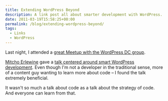 ```yaml
---
title: Extending WordPress Beyond
description: A link post all about smarter development with WordPress.
date: 2011-03-19T15:58:25+00:00
permalink: /blog/extending-wordpress-beyond/
tags:
  - Links
  - WordPress
---
```

Last night, I attended a [great Meetup with the WordPress DC group](http://www.meetup.com/wordpressdc/events/16888452/).

[Mitcho Erlewine](http://mitcho.com/) gave a [talk centered around smart WordPress development](http://www.slideshare.net/mitcho/extend-wordpress-beyond). Even though I'm not a developer in the traditional sense, more of a content guy wanting to learn more about code – I found the talk extremely beneficial.

It wasn't so much a talk about code as a talk about the strategy of code. And everyone can learn from that.